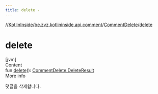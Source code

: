 ```yaml
---
title: delete -
---
```

//[KotlinInside](../../index.md)/[be.zvz.kotlininside.api.comment](../index.md)/[CommentDelete](index.md)/[delete](delete.md)



# delete  
[jvm]  
Content  
fun [delete](delete.md)(): [CommentDelete.DeleteResult](-delete-result/index.md)  
More info  


댓글을 삭제합니다.

  



